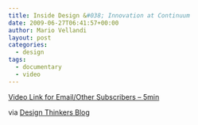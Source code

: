 ```yaml
---
title: Inside Design &#038; Innovation at Continuum
date: 2009-06-27T06:41:57+00:00
author: Mario Vellandi
layout: post
categories:
  - design
tags:
  - documentary
  - video
---
```

[Video Link for Email/Other Subscribers &#8211; 5min](http://www.youtube.com/watch?v=CCuNav1vfGc)

via [Design Thinkers Blog](http://designthinkers.blogspot.com/)
